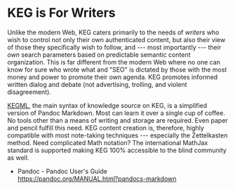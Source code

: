 # KEG is For Writers

Unlike the modern Web, KEG caters primarily to the needs of *writers* who
wish to control not only their own authenticated content, but also their
view of those they specifically wish to follow, and --- most importantly
--- their *own* search parameters based on predictable semantic content
organization. This is far different from the modern Web where no one can
know for sure who wrote what and "SEO" is dictated by those with the
most money and power to promote their own agenda. KEG promotes informed
written dialog and debate (not advertising, trolling, and violent
disagreement).

[KEGML](/kegml), the main syntax of knowledge source on KEG, is a
simplified version of Pandoc Markdown. Most can learn it over a single
cup of coffee. No tools other than a means of writing and storage are
required. Even paper and pencil fulfill this need. KEG content creation
is, therefore, highly compatible with most note-taking techniques ---
especially the Zettelkasten method. Need complicated Math notation? The
international MathJax standard is supported making KEG 100% accessible
to the blind community as well.

* Pandoc - Pandoc User's Guide  
  https://pandoc.org/MANUAL.html?pandocs-markdown
